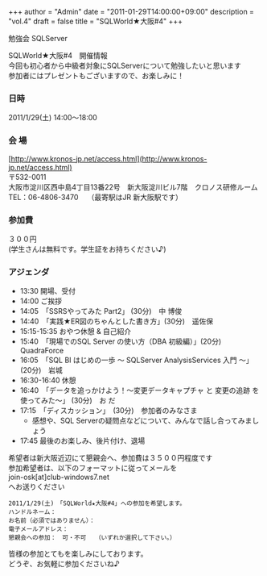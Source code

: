 +++
author = "Admin"
date = "2011-01-29T14:00:00+09:00"
description = "vol.4"
draft = false
title = "SQLWorld★大阪#4"
+++

勉強会 SQLServer  

SQLWorld★大阪#4　開催情報  
今回も初心者から中級者対象にSQLServerについて勉強したいと思います  
参加者にはプレゼントもございますので、お楽しみに！  

### 日時

2011/1/29(土) 14:00～18:00

### 会 場

[http://www.kronos-jp.net/access.html](http://www.kronos-jp.net/access.html)  
〒532-0011  
大阪市淀川区西中島4丁目13番22号　新大阪淀川ビル7階　クロノス研修ルーム  
TEL：06-4806-3470　 （最寄駅はJR 新大阪駅です）  

### 参加費

３００円  
(学生さんは無料です。学生証をお持ちください♪)  

### アジェンダ

* 13:30 開場、受付
* 14:00 ご挨拶
* 14:05　「SSRSやってみた Part2」 (30分)　中 博俊
* 14:40　「実践★ER図のちゃんとした書き方」(30分)　遥佐保
* 15:15-15:35 おやつ休憩 & 自己紹介
* 15:40　「現場でのSQL Server の使い方（DBA 初級編）」(20分)　QuadraForce
* 16:05　「SQL BI はじめの一歩 ～ SQLServer AnalysisServices 入門 ～」 (20分)　岩城
* 16:30-16:40 休憩
* 16:40　「データを追っかけよう！～変更データキャプチャ と 変更の追跡 を使ってみた～」 (30分)　お だ
* 17:15　「ディスカッション」　(30分)　参加者のみなさま
  * 感想や、SQL Serverの疑問点などについて、みんなで話し合ってみましょう
* 17:45 最後のお楽しみ、後片付け、退場  

希望者は新大阪近辺にて懇親会へ、参加費は３５００円程度です  
参加希望者は、以下のフォーマットに従ってメールを  
join-osk[at]club-windows7.net  
へお送りください  

```
2011/1/29(土)　「SQLWorld★大阪#4」への参加を希望します。
ハンドルネーム：
お名前（必須ではありません）：
電子メールアドレス：
懇親会への参加：　可・不可　　（いずれか選択して下さい。）
```  

皆様の参加とてもを楽しみにしております。  
どうぞ、お気軽に参加くださいね♪  